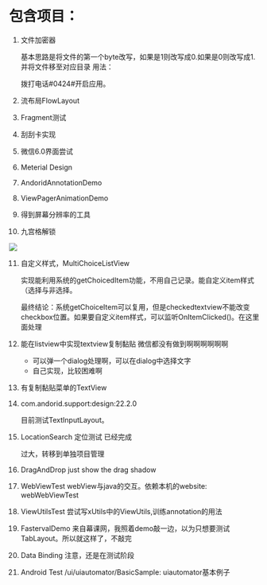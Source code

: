 # 包含项目：

1. 文件加密器

    基本思路是将文件的第一个byte改写，如果是1则改写成0.如果是0则改写成1.并将文件移至对应目录 
用法：

    拨打电话#0424#开启应用。

2. 流布局FlowLayout

3. Fragment测试

4. 刮刮卡实现

5. 微信6.0界面尝试

6. Meterial Design

7. AndoridAnnotationDemo

8. ViewPagerAnimationDemo

9. 得到屏幕分辨率的工具

10. 九宫格解锁

![](https://raw.github.com/huhuang03/AndroidDemos/master/images/unlock_screen.gif)

11. 自定义样式，MultiChoiceListView

    实现能利用系统的getChoicedItem功能，不用自己记录。能自定义item样式（选择与非选择。

    最终结论：系统getChoiceItem可以复用，但是checkedtextview不能改变checkbox位置。如果要自定义item样式，可以监听OnItemClicked()。在这里面处理

12. 能在listview中实现textview复制黏贴
    微信都没有做到啊啊啊啊啊啊

    * 可以弹一个dialog处理啊，可以在dialog中选择文字
    * 自己实现，比较困难啊

13. 有复制黏贴菜单的TextView

14. com.andorid.support:design:22.2.0

    目前测试TextInputLayout。

15. LocationSearch 定位测试
    已经完成

    过大，转移到单独项目管理

16. DragAndDrop
    just show the drag shadow
    

17. WebViewTest
    webView与java的交互。依赖本机的website: webWebViewTest

18. ViewUtilsTest
    尝试写xUtils中的ViewUtils,训练annotation的用法

19. FastervalDemo
来自幕课网，我照着demo敲一边，以为只想要测试TabLayout。所以就这样了，不敲完

20. Data Binding
注意，还是在测试阶段

21. Android Test
/ui/uiautomator/BasicSample: uiautomator基本例子
